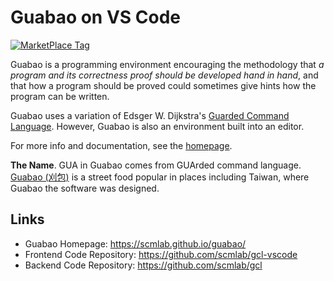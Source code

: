 # Guabao on VS Code

[![MarketPlace Tag](https://vsmarketplacebadge.apphb.com/version/scmlab.guabao.svg)](https://marketplace.visualstudio.com/items?itemName=scmlab.guabao)

Guabao is a programming environment encouraging the methodology that *a program and its correctness proof should be developed hand in hand*,
and that how a program should be proved could sometimes give hints how the program can be written.

Guabao uses a variation of Edsger W. Dijkstra's [Guarded Command Language](https://en.wikipedia.org/wiki/Guarded_Command_Language).
However, Guabao is also an environment built into an editor.

For more info and documentation, see the [homepage](https://scmlab.github.io/guabao/).

**The Name**. GUA in Guabao comes from GUArded command language.
[Guabao (刈包)](https://en.wikipedia.org/wiki/Gua_bao) is a street food popular in places including Taiwan, where Guabao the software was designed.

## Links

* Guabao Homepage: https://scmlab.github.io/guabao/
* Frontend Code Repository: https://github.com/scmlab/gcl-vscode
* Backend Code Repository: https://github.com/scmlab/gcl
